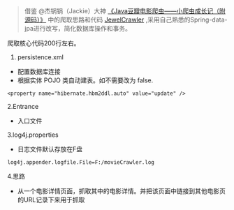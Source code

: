 > 借鉴 @杰锅锅（Jackie）大神 [《Java豆瓣电影爬虫——小爬虫成长记（附源码）》](http://www.cnblogs.com/bigdataZJ/p/doubanmovie3.html) 中的爬取思路和代码 [JewelCrawler](https://github.com/DMinerJackie/JewelCrawler) ,采用自己熟悉的Spring-data-jpa进行改写，简化数据库操作和事务。

爬取核心代码200行左右。
1. persistence.xml 
- 配置数据库连接
- 根据实体 POJO 类自动建表。如不需要改为 false.
```
<property name="hibernate.hbm2ddl.auto" value="update" />
```

2.Entrance
- 入口文件

3.log4j.properties
- 日志文件默认存放在F盘
```
log4j.appender.logfile.File=F:/movieCrawler.log
```

4.思路
- 从一个电影详情页面，抓取其中的电影详情。并把该页面中链接到其他电影页的URL记录下来用于抓取